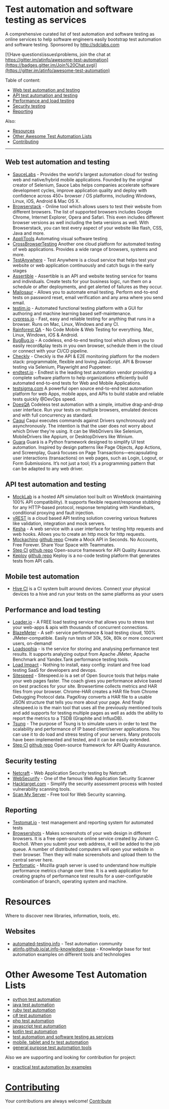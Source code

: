 # Test automation and software testing as services

A comprehensive curated list of test automation and software testing as online services to help software engineers easily bootstrap test automation and software testing. Sponsored by http://sdclabs.com

[![Have questions\issues\problems, join the chat at https://gitter.im/atinfo/awesome-test-automation](https://badges.gitter.im/Join%20Chat.svg)](https://gitter.im/atinfo/awesome-test-automation)

Table of content:

- [Web test automation and testing](#web-test-automation-and-testing)
- [API test automation and testing](#api-test-automation-and-testing)
- [Performance and load testing](#performance-and-load-testing)
- [Security testing](#security-testing)
- [Reporting](#reporting)

Also:

- [Resources](#resources)
- [Other Awesome Test Automation Lists](#other-awesome-test-automation-lists)
- [Contributing](#contributing)

---

## Web test automation and testing

* [SauceLabs](https://saucelabs.com/) - Provides the world's largest automation cloud for testing web and native/hybrid mobile applications. Founded by the original creator of Selenium, Sauce Labs helps companies accelerate software development cycles, improve application quality and deploy with confidence across 450+ browser / OS platforms, including Windows, Linux, iOS, Android & Mac OS X.
* [Browserstack](http://www.browserstack.com/) - Online tool which allows users to test their website from different browsers. The list of supported browsers includes Google Chrome, Internet Explorer, Opera and Safari. This even includes different browser versions as well including the beta versions as well. With Browserstack, you can test every aspect of your website like flash, CSS, Java and more.
* [AppliTools](https://applitools.com/) Automating visual software testing
* [CrossBrowserTesting](https://crossbrowsertesting.com/) Another one cloud platform for automated testing of web applications. Provides a wide range of browsers, systems and more.
* [TestAnywhere](https://testanywhere.co/) - Test Anywhere is a cloud service that helps test your website or web application continuously and catch bugs in the early stages
* [Assertible](https://assertible.com/) - Assertible is an API and website testing service for teams and individuals. Create tests for your business logic, run them on a schedule or after deployments, and get alerted of failures as they occur.
* [Mailosaur](https://mailosaur.com/) - Allows you to automate email testing. Perform end-to-end tests on password reset, email verification and any area where you send email.
* [testim.io](https://www.testim.io/) - Automated functional testing platform with a GUI for authoring and machine learning based self-maintenance.
* [cypress.io](https://github.com/cypress-io/cypress) - Fast, easy and reliable testing for anything that runs in a browser. Runs on Mac, Linux, Windows and any CI.
* [Rainforest QA](https://www.rainforestqa.com/) - No Code Mobile & Web Testing for everything. Mac, Linux, Windows, iOS & Android.
* [BugBug.io](https://bugbug.io/) - A codeless, end-to-end testing tool which allows you to easily record&play tests in you own browser, schedule them in the cloud or connect with your CI/CD pipeline.
* [Checkly](https://checklyhq.com/) - Checkly is the API & E2E monitoring platform for the modern stack: programmable, flexible and loving JavaScript. API & Browser testing via Selenium, Playwright and Puppeteer.
* [endtest.io](https://endtest.io/) - Endtest is the leading test automation vendor providing a complete software platform to help organizations efficiently build automated end-to-end tests for Web and Mobile Applications.
* [testsigma.com](https://testsigma.com/) A powerful open source end-to-end test automation platform for web Apps, mobile apps, and APIs to build stable and reliable tests quickly @DevOps speed. 
* [DoesQA](https://does.qa/) Codeless test automation with a simple, intuitive drag-and-drop user interface. Run your tests on multiple browsers, emulated devices and with full concurrency as standard.
* [Caqui](https://douglasdcm.github.io/caqui/) Caqui executes commands against Drivers synchronously and asynchronously. The intention is that the user does not worry about which Driver they're using. It can be WebDrivers like Selenium, MobileDrivers like Appium, or DesktopDrivers like Winium.
* [Guara](https://guara.readthedocs.io/en/latest/) Guará is a Python framework designed to simplify UI test automation. Inspired by design patterns like Page Objects, App Actions, and Screenplay, Guará focuses on Page Transactions—encapsulating user interactions (transactions) on web pages, such as Login, Logout, or Form Submissions. It’s not just a tool; it’s a programming pattern that can be adapted to any web driver.

## API test automation and testing
* [MockLab](http://get.mocklab.io?utm_source=awesome-test-automation&utm_medium=automation-and-testing-as-service) is a hosted API simulation tool built on WireMock (maintaining 100% API compatibility). It supports flexible request/response stubbing for any HTTP-based protocol, response templating with Handlebars, conditional proxying and fault injection.
* [vREST](https://vrest.io/) is a cloud based API testing solution covering various features like validation, integration and mock servers.
* [Kesha](https://github.com/NUTtech/Kesha) - A web service with a user interface for testing http requests and web hooks. Allows you to create an http mock for http requests.
* [Mockachino](https://www.mockachino.com/) [github repo](https://github.com/czhu12/mockachino) Create a Mock API in Seconds. No Accounts, Free Forever. Share Your Space with Teammates.
* [Step CI](https://stepci.com) [github repo](https://github.com/stepci/stepci) Open-source framework for API Quality Assurance.
* [Keploy](https://www.keploy.io) [github repo](https://github.com/keploy/keploy) Keploy is a no-code testing platform that generates tests from API calls.

## Mobile test automation
* [Hive CI](http://bbc.github.io/hive-ci/) is a CI system built around devices. Connect your physical devices to a hive and run your tests on the same platforms as your users

## Performance and load testing
* [Loader.io](https://loader.io/) - A FREE load testing service that allows you to stress test your web-apps & apis with thousands of concurrent connections.
* [BlazeMeter](http://blazemeter.com/) - A self- service performance & load testing cloud, 100% JMeter-compatible. Easily run tests of 30k, 50k, 80k or more concurrent users, on-demand!
* [Loadsophia](https://loadosophia.org/) - is the service for storing and analysing performance test results. It supports analyzing output from Apache JMeter, Apache Benchmark and Yandex.Tank performance testing tools.
* [Load Impact](https://loadimpact.com/) - Nothing to install, easy config: instant and free load testing SaaS for developers and devops.
* [Sitespeed](https://www.sitespeed.io/) - Sitespeed.io is a set of Open Source tools that helps make your web pages faster. The coach gives you performance advice based on best practices for your site. Browsertime collects metrics and HAR files from your browser. Chrome-HAR creates a HAR file from Chrome Debugging Protocol data. PageXray converts a HAR file to a usable JSON structure that tells you more about your page. And finally sitespeed.io is the main tool that uses all the previously mentioned tools and add supports for testing multiple pages as well as adds the ability to report the metrics to a TSDB (Graphite and InfluxDB).
* [Tsung](http://tsung.erlang-projects.org/) - The purpose of Tsung is to simulate users in order to test the scalability and performance of IP based client/server applications. You can use it to do load and stress testing of your servers. Many protocols have been implemented and tested, and it can be easily extended.
* [Step CI](https://stepci.com) [github repo](https://github.com/stepci/stepci) Open-source framework for API Quality Assurance.

## Security testing
* [Netcraft](http://www.netcraft.com/security-testing/web-application/) - Web Application Security testing by Netcraft.
* [WebSecurify](http://www.websecurify.com/) - One of the famous Web Application Security Scanner
* [Hacktarget.com](https://hackertarget.com/) - Simplify the security assessment process with hosted vulnerability scanning tools.
* [Scan My Server](https://www.scanmyserver.com/) - Free tool for Web Security scanning.

## Reporting
* [Testomat.io](https://testomat.io/) - test management and reporting system for automated tests
* [Browsershots](http://browsershots.org/) -  Makes screenshots of your web design in different browsers. It is a free open-source online service created by Johann C. Rocholl. When you submit your web address, it will be added to the job queue. A number of distributed computers will open your website in their browser. Then they will make screenshots and upload them to the central server here.
* [Perfomatic](https://wiki.mozilla.org/Perfomatic) - Mozilla graph server is used to understand how multiple performance metrics change over time. It is a web application for creating graphs of performance test results for a user-configurable combination of branch, operating system and machine.

# Resources
Where to discover new libraries, information, tools, etc.

## Websites

* [automated-testing.info](http://automated-testing.info) - Test automation community
* [atinfo.github.io/at.info-knowledge-base](http://atinfo.github.io/at.info-knowledge-base/)  - Knowledge base for test automation examples on different tools and technologies

# Other Awesome Test Automation Lists

* [python test automation](https://github.com/atinfo/awesome-test-automation/blob/master/python-test-automation.md)
* [java test automation](https://github.com/atinfo/awesome-test-automation/blob/master/java-test-automation.md)
* [ruby test automation](https://github.com/atinfo/awesome-test-automation/blob/master/ruby-test-automation.md)
* [c# test automation](https://github.com/atinfo/awesome-test-automation/blob/master/c%23-test-automation.md)
* [php test automation](https://github.com/atinfo/awesome-test-automation/blob/master/php-test-automation.md)
* [javascript test automation](https://github.com/atinfo/awesome-test-automation/blob/master/javascript-test-automation.md)
* [kotlin test automation](https://github.com/atinfo/awesome-test-automation/blob/master/kotlin-test-automation.md)
* [test automation and software testing as services](https://github.com/atinfo/awesome-test-automation/blob/master/automation-and-testing-as-service.md)
* [mobile, tablet and tv test automation](https://github.com/atinfo/awesome-test-automation/blob/master/mobile-test-automation.md)
* [general purpose test automation tools](https://github.com/atinfo/awesome-test-automation/blob/master/general-purpose-test-automation-tools.md)

Also we are supporting and looking for contribution for project:

* [practical test automation by examples](https://github.com/atinfo/at.info-knowledge-base)


# [Contributing](https://github.com/atinfo/awesome-test-automation/blob/master/CONTRIBUTING.md)
Your contributions are always welcome! [Contribute](https://github.com/atinfo/awesome-test-automation/blob/master/CONTRIBUTING.md)
